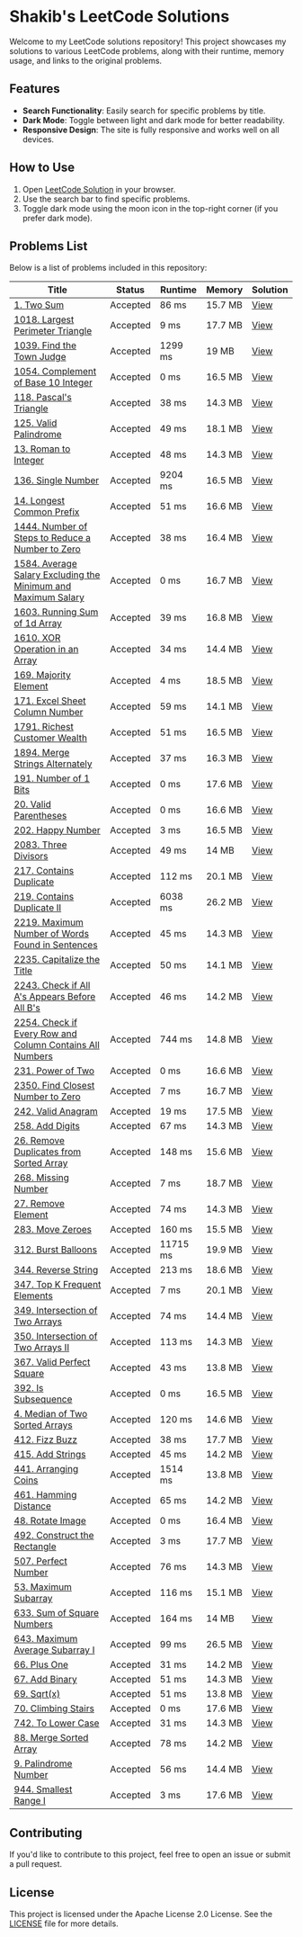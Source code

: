 # Shakib's LeetCode Solutions

Welcome to my LeetCode solutions repository! This project showcases my solutions to various LeetCode problems, along with their runtime, memory usage, and links to the original problems.

## Features

- **Search Functionality**: Easily search for specific problems by title.
- **Dark Mode**: Toggle between light and dark mode for better readability.
- **Responsive Design**: The site is fully responsive and works well on all devices.

## How to Use

1. Open [LeetCode Solution](https://mo-shakib.github.io/LeetCode/) in your browser.
2. Use the search bar to find specific problems.
3. Toggle dark mode using the moon icon in the top-right corner (if you prefer dark mode).

## Problems List

Below is a list of problems included in this repository:

| Title | Status | Runtime | Memory | Solution |
|-------|--------|---------|--------|----------|
| [1. Two Sum](https://leetcode.com/problems/two-sum) | Accepted | 86 ms | 15.7 MB | [View](https://mo-shakib.github.io/LeetCode/) |
| [1018. Largest Perimeter Triangle](https://leetcode.com/problems/largest-perimeter-triangle) | Accepted | 9 ms | 17.7 MB | [View](https://mo-shakib.github.io/LeetCode/) |
| [1039. Find the Town Judge](https://leetcode.com/problems/find-the-town-judge) | Accepted | 1299 ms | 19 MB | [View](https://mo-shakib.github.io/LeetCode/) |
| [1054. Complement of Base 10 Integer](https://leetcode.com/problems/complement-of-base-10-integer) | Accepted | 0 ms | 16.5 MB | [View](https://mo-shakib.github.io/LeetCode/) |
| [118. Pascal's Triangle](https://leetcode.com/problems/pascals-triangle) | Accepted | 38 ms | 14.3 MB | [View](https://mo-shakib.github.io/LeetCode/) |
| [125. Valid Palindrome](https://leetcode.com/problems/valid-palindrome) | Accepted | 49 ms | 18.1 MB | [View](https://mo-shakib.github.io/LeetCode/) |
| [13. Roman to Integer](https://leetcode.com/problems/roman-to-integer) | Accepted | 48 ms | 14.3 MB | [View](https://mo-shakib.github.io/LeetCode/) |
| [136. Single Number](https://leetcode.com/problems/single-number) | Accepted | 9204 ms | 16.5 MB | [View](https://mo-shakib.github.io/LeetCode/) |
| [14. Longest Common Prefix](https://leetcode.com/problems/longest-common-prefix) | Accepted | 51 ms | 16.6 MB | [View](https://mo-shakib.github.io/LeetCode/) |
| [1444. Number of Steps to Reduce a Number to Zero](https://leetcode.com/problems/number-of-steps-to-reduce-a-number-to-zero) | Accepted | 38 ms | 16.4 MB | [View](https://mo-shakib.github.io/LeetCode/) |
| [1584. Average Salary Excluding the Minimum and Maximum Salary](https://leetcode.com/problems/average-salary-excluding-the-minimum-and-maximum-salary) | Accepted | 0 ms | 16.7 MB | [View](https://mo-shakib.github.io/LeetCode/) |
| [1603. Running Sum of 1d Array](https://leetcode.com/problems/running-sum-of-1d-array) | Accepted | 39 ms | 16.8 MB | [View](https://mo-shakib.github.io/LeetCode/) |
| [1610. XOR Operation in an Array](https://leetcode.com/problems/xor-operation-in-an-array) | Accepted | 34 ms | 14.4 MB | [View](https://mo-shakib.github.io/LeetCode/) |
| [169. Majority Element](https://leetcode.com/problems/majority-element) | Accepted | 4 ms | 18.5 MB | [View](https://mo-shakib.github.io/LeetCode/) |
| [171. Excel Sheet Column Number](https://leetcode.com/problems/excel-sheet-column-number) | Accepted | 59 ms | 14.1 MB | [View](https://mo-shakib.github.io/LeetCode/) |
| [1791. Richest Customer Wealth](https://leetcode.com/problems/richest-customer-wealth) | Accepted | 51 ms | 16.5 MB | [View](https://mo-shakib.github.io/LeetCode/) |
| [1894. Merge Strings Alternately](https://leetcode.com/problems/merge-strings-alternately) | Accepted | 37 ms | 16.3 MB | [View](https://mo-shakib.github.io/LeetCode/) |
| [191. Number of 1 Bits](https://leetcode.com/problems/number-of-1-bits) | Accepted | 0 ms | 17.6 MB | [View](https://mo-shakib.github.io/LeetCode/) |
| [20. Valid Parentheses](https://leetcode.com/problems/valid-parentheses) | Accepted | 0 ms | 16.6 MB | [View](https://mo-shakib.github.io/LeetCode/) |
| [202. Happy Number](https://leetcode.com/problems/happy-number) | Accepted | 3 ms | 16.5 MB | [View](https://mo-shakib.github.io/LeetCode/) |
| [2083. Three Divisors](https://leetcode.com/problems/three-divisors) | Accepted | 49 ms | 14 MB | [View](https://mo-shakib.github.io/LeetCode/) |
| [217. Contains Duplicate](https://leetcode.com/problems/contains-duplicate) | Accepted | 112 ms | 20.1 MB | [View](https://mo-shakib.github.io/LeetCode/) |
| [219. Contains Duplicate II](https://leetcode.com/problems/contains-duplicate-ii) | Accepted | 6038 ms | 26.2 MB | [View](https://mo-shakib.github.io/LeetCode/) |
| [2219. Maximum Number of Words Found in Sentences](https://leetcode.com/problems/maximum-number-of-words-found-in-sentences) | Accepted | 45 ms | 14.3 MB | [View](https://mo-shakib.github.io/LeetCode/) |
| [2235. Capitalize the Title](https://leetcode.com/problems/capitalize-the-title) | Accepted | 50 ms | 14.1 MB | [View](https://mo-shakib.github.io/LeetCode/) |
| [2243. Check if All A's Appears Before All B's](https://leetcode.com/problems/check-if-all-as-appears-before-all-bs) | Accepted | 46 ms | 14.2 MB | [View](https://mo-shakib.github.io/LeetCode/) |
| [2254. Check if Every Row and Column Contains All Numbers](https://leetcode.com/problems/check-if-every-row-and-column-contains-all-numbers) | Accepted | 744 ms | 14.8 MB | [View](https://mo-shakib.github.io/LeetCode/) |
| [231. Power of Two](https://leetcode.com/problems/power-of-two) | Accepted | 0 ms | 16.6 MB | [View](https://mo-shakib.github.io/LeetCode/) |
| [2350. Find Closest Number to Zero](https://leetcode.com/problems/find-closest-number-to-zero) | Accepted | 7 ms | 16.7 MB | [View](https://mo-shakib.github.io/LeetCode/) |
| [242. Valid Anagram](https://leetcode.com/problems/valid-anagram) | Accepted | 19 ms | 17.5 MB | [View](https://mo-shakib.github.io/LeetCode/) |
| [258. Add Digits](https://leetcode.com/problems/add-digits) | Accepted | 67 ms | 14.3 MB | [View](https://mo-shakib.github.io/LeetCode/) |
| [26. Remove Duplicates from Sorted Array](https://leetcode.com/problems/remove-duplicates-from-sorted-array) | Accepted | 148 ms | 15.6 MB | [View](https://mo-shakib.github.io/LeetCode/) |
| [268. Missing Number](https://leetcode.com/problems/missing-number) | Accepted | 7 ms | 18.7 MB | [View](https://mo-shakib.github.io/LeetCode/) |
| [27. Remove Element](https://leetcode.com/problems/remove-element) | Accepted | 74 ms | 14.3 MB | [View](https://mo-shakib.github.io/LeetCode/) |
| [283. Move Zeroes](https://leetcode.com/problems/move-zeroes) | Accepted | 160 ms | 15.5 MB | [View](https://mo-shakib.github.io/LeetCode/) |
| [312. Burst Balloons](https://leetcode.com/problems/burst-balloons) | Accepted | 11715 ms | 19.9 MB | [View](https://mo-shakib.github.io/LeetCode/) |
| [344. Reverse String](https://leetcode.com/problems/reverse-string) | Accepted | 213 ms | 18.6 MB | [View](https://mo-shakib.github.io/LeetCode/) |
| [347. Top K Frequent Elements](https://leetcode.com/problems/top-k-frequent-elements) | Accepted | 7 ms | 20.1 MB | [View](https://mo-shakib.github.io/LeetCode/) |
| [349. Intersection of Two Arrays](https://leetcode.com/problems/intersection-of-two-arrays) | Accepted | 74 ms | 14.4 MB | [View](https://mo-shakib.github.io/LeetCode/) |
| [350. Intersection of Two Arrays II](https://leetcode.com/problems/intersection-of-two-arrays-ii) | Accepted | 113 ms | 14.3 MB | [View](https://mo-shakib.github.io/LeetCode/) |
| [367. Valid Perfect Square](https://leetcode.com/problems/valid-perfect-square) | Accepted | 43 ms | 13.8 MB | [View](https://mo-shakib.github.io/LeetCode/) |
| [392. Is Subsequence](https://leetcode.com/problems/is-subsequence) | Accepted | 0 ms | 16.5 MB | [View](https://mo-shakib.github.io/LeetCode/) |
| [4. Median of Two Sorted Arrays](https://leetcode.com/problems/median-of-two-sorted-arrays) | Accepted | 120 ms | 14.6 MB | [View](https://mo-shakib.github.io/LeetCode/) |
| [412. Fizz Buzz](https://leetcode.com/problems/fizz-buzz) | Accepted | 38 ms | 17.7 MB | [View](https://mo-shakib.github.io/LeetCode/) |
| [415. Add Strings](https://leetcode.com/problems/add-strings) | Accepted | 45 ms | 14.2 MB | [View](https://mo-shakib.github.io/LeetCode/) |
| [441. Arranging Coins](https://leetcode.com/problems/arranging-coins) | Accepted | 1514 ms | 13.8 MB | [View](https://mo-shakib.github.io/LeetCode/) |
| [461. Hamming Distance](https://leetcode.com/problems/hamming-distance) | Accepted | 65 ms | 14.2 MB | [View](https://mo-shakib.github.io/LeetCode/) |
| [48. Rotate Image](https://leetcode.com/problems/rotate-image) | Accepted | 0 ms | 16.4 MB | [View](https://mo-shakib.github.io/LeetCode/) |
| [492. Construct the Rectangle](https://leetcode.com/problems/construct-the-rectangle) | Accepted | 3 ms | 17.7 MB | [View](https://mo-shakib.github.io/LeetCode/) |
| [507. Perfect Number](https://leetcode.com/problems/perfect-number) | Accepted | 76 ms | 14.3 MB | [View](https://mo-shakib.github.io/LeetCode/) |
| [53. Maximum Subarray](https://leetcode.com/problems/maximum-subarray) | Accepted | 116 ms | 15.1 MB | [View](https://mo-shakib.github.io/LeetCode/) |
| [633. Sum of Square Numbers](https://leetcode.com/problems/sum-of-square-numbers) | Accepted | 164 ms | 14 MB | [View](https://mo-shakib.github.io/LeetCode/) |
| [643. Maximum Average Subarray I](https://leetcode.com/problems/maximum-average-subarray-i) | Accepted | 99 ms | 26.5 MB | [View](https://mo-shakib.github.io/LeetCode/) |
| [66. Plus One](https://leetcode.com/problems/plus-one) | Accepted | 31 ms | 14.2 MB | [View](https://mo-shakib.github.io/LeetCode/) |
| [67. Add Binary](https://leetcode.com/problems/add-binary) | Accepted | 51 ms | 14.3 MB | [View](https://mo-shakib.github.io/LeetCode/) |
| [69. Sqrt(x)](https://leetcode.com/problems/sqrtx) | Accepted | 51 ms | 13.8 MB | [View](https://mo-shakib.github.io/LeetCode/) |
| [70. Climbing Stairs](https://leetcode.com/problems/climbing-stairs) | Accepted | 0 ms | 17.6 MB | [View](https://mo-shakib.github.io/LeetCode/) |
| [742. To Lower Case](https://leetcode.com/problems/to-lower-case) | Accepted | 31 ms | 14.3 MB | [View](https://mo-shakib.github.io/LeetCode/) |
| [88. Merge Sorted Array](https://leetcode.com/problems/merge-sorted-array) | Accepted | 78 ms | 14.2 MB | [View](https://mo-shakib.github.io/LeetCode/) |
| [9. Palindrome Number](https://leetcode.com/problems/palindrome-number) | Accepted | 56 ms | 14.4 MB | [View](https://mo-shakib.github.io/LeetCode/) |
| [944. Smallest Range I](https://leetcode.com/problems/smallest-range-i) | Accepted | 3 ms | 17.6 MB | [View](https://mo-shakib.github.io/LeetCode/) |


## Contributing

If you'd like to contribute to this project, feel free to open an issue or submit a pull request.

## License

This project is licensed under the Apache License 2.0 License. See the [LICENSE](LICENSE) file for more details.
